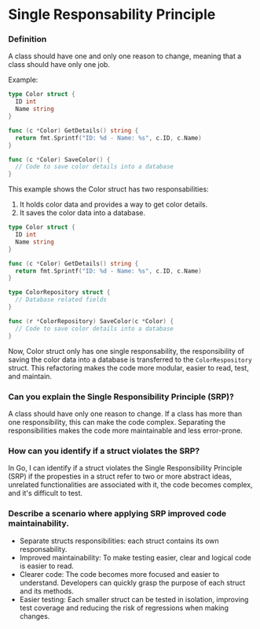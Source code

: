 # Single Responsability Principle

### Definition

A class should have one and only one reason to change, meaning that a class should have only one job.

Example:


```go
type Color struct {
  ID int
  Name string
}

func (c *Color) GetDetails() string {
  return fmt.Sprintf("ID: %d - Name: %s", c.ID, c.Name)
}

func (c *Color) SaveColor() {
  // Code to save color details into a database
}
```

This example shows the Color struct has two responsabilities:

1. It holds color data and provides a way to get color details.
2. It saves the color data into a database.


```go
type Color struct {
  ID int
  Name string
}

func (c *Color) GetDetails() string {
  return fmt.Sprintf("ID: %d - Name: %s", c.ID, c.Name)
}

type ColorRepository struct {
  // Database related fields
}

func (r *ColorRepository) SaveColor(c *Color) {
  // Code to save color details into a database
}
```
Now, Color struct only has one single responsability, the responsibility of saving the color data into a database is transferred to the `ColorRespository` struct. This refactoring makes the code more modular, easier to read, test, and maintain.

### Can you explain the Single Responsibility Principle (SRP)?
A class should have only one reason to change. If a class has more than one responsibility, this can make the code complex. Separating the responsibilities makes the code more maintainable and less error-prone.

### How can you identify if a struct violates the SRP?
In Go, I can identify if a struct violates the Single Responsibility Principle (SRP) if the propesties in a struct refer to two or more abstract ideas, unrelated functionalities are associated with it, the code becomes complex, and it's difficult to test.

### Describe a scenario where applying SRP improved code maintainability.
* Separate structs responsibilities: each struct contains its own responsability.
* Improved maintainability: To make testing easier, clear and logical code is easier to read.
* Clearer code: The code becomes more focused and easier to understand. Developers can quickly grasp the purpose of each struct and its methods.
* Easier testing: Each smaller struct can be tested in isolation, improving test coverage and reducing the risk of regressions when making changes.
